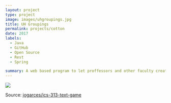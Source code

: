 ```yaml
---
layout: project
type: project
image: images/uhgroupings.jpg
title: UH Groupings
permalink: projects/cotton
date: 2017
labels:
  - Java
  - GitHub
  - Open Source
  - Rest
  - Spring

summary: A web based program to let proffessors and other faculty create and maintain groups of people for things like email lists and class lists.
---
```


<img class="ui image" src="{{ site.baseurl }}/images/cotton-header.png">


Source: <a href="https://github.com/jogarces/ics-313-text-game"><i class="large github icon "></i>jogarces/ics-313-text-game</a>

